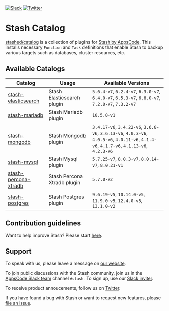 <!---
Generated by render-gotpl. DO NOT EDIT.
-->
[![Slack](https://slack.appscode.com/badge.svg)](https://slack.appscode.com)
[![Twitter](https://img.shields.io/twitter/follow/kubestash.svg?style=social&logo=twitter&label=Follow)](https://twitter.com/intent/follow?screen_name=KubeStash)

# Stash Catalog

[stashed/catalog](https://github.com/stashed/catalog) is a collection of plugins for [Stash by AppsCode](https://appscode.com/products/stash/). This installs necessary `Function` and `Task` definitions that enable Stash to backup various targets such as databases, cluster resources, etc.

## Available Catalogs

| Catalog                                                         | Usage                       | Available Versions                                                                                                                        |
| --------------------------------------------------------------- | --------------------------- | ------------------------------------------------------------------------------------------------------ |
| [stash-elasticsearch](https://github.com/stashed/elasticsearch) | Stash Elasticsearch plugin | `5.6.4-v7`, `6.2.4-v7`, `6.3.0-v7`, `6.4.0-v7`, `6.5.3-v7`, `6.8.0-v7`, `7.2.0-v7`, `7.3.2-v7` |
| [stash-mariadb](https://github.com/stashed/mariadb) | Stash Mariadb plugin | `10.5.8-v1` |
| [stash-mongodb](https://github.com/stashed/mongodb) | Stash Mongodb plugin | `3.4.17-v6`, `3.4.22-v6`, `3.6.8-v6`, `3.6.13-v6`, `4.0.3-v6`, `4.0.5-v6`, `4.0.11-v6`, `4.1.4-v6`, `4.1.7-v6`, `4.1.13-v6`, `4.2.3-v6` |
| [stash-mysql](https://github.com/stashed/mysql) | Stash Mysql plugin | `5.7.25-v7`, `8.0.3-v7`, `8.0.14-v7`, `8.0.21-v1` |
| [stash-percona-xtradb](https://github.com/stashed/percona-xtradb) | Stash Percona Xtradb plugin | `5.7.0-v2` |
| [stash-postgres](https://github.com/stashed/postgres) | Stash Postgres plugin | `9.6.19-v5`, `10.14.0-v5`, `11.9.0-v5`, `12.4.0-v5`, `13.1.0-v2` |

## Contribution guidelines

Want to help improve Stash? Please start [here](https://stash.run/docs/latest/welcome/contributing).

## Support

To speak with us, please leave a message on [our website](https://appscode.com/contact/).

To join public discussions with the Stash community, join us in the [AppsCode Slack team](https://appscode.slack.com/messages/C8NCX6N23/details/) channel `#stash`. To sign up, use our [Slack inviter](https://slack.appscode.com/).

To receive product annoucements, follow us on [Twitter](https://twitter.com/KubeStash).

If you have found a bug with Stash or want to request new features, please [file an issue](https://github.com/stashed/project/issues/new).
